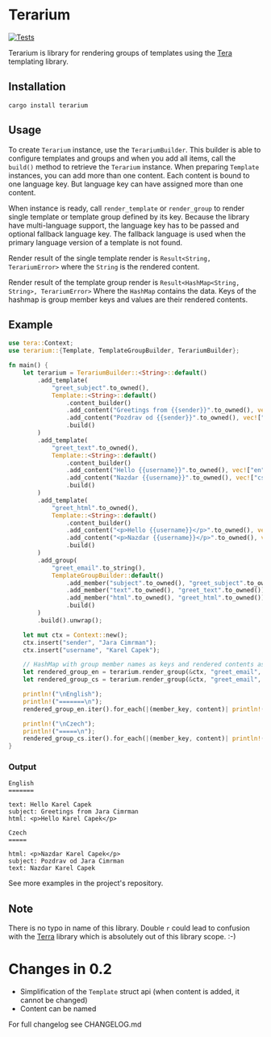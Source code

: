 # Terarium

[![Tests](https://github.com/elmordo/terarium/actions/workflows/tests.yml/badge.svg)](https://github.com/elmordo/terarium/actions/workflows/tests.yml)

Terarium is library for rendering groups of templates using the [Tera](https://github.com/Keats/tera/tree/masterTera) templating library.

## Installation

```shell
cargo install terarium
```

## Usage

To create `Terarium` instance, use the `TerariumBuilder`. This builder is able to configure templates and groups and 
when you add all items, call the `build()` method to retrieve the `Terarium` instance. When preparing `Template` 
instances, you can add more than one content. Each content is bound to one language key. But language key can have 
assigned more than one content.

When instance is ready, call `render_template` or `render_group` to render single template or template group defined by 
its key. Because the library have multi-language support, the language key has to be passed and optional fallback 
language key. The fallback language is used when the primary language version of a template is not found.

Render result of the single template render is `Result<String, TerariumError>` where the `String` is the rendered 
content.

Render result of the template group render is `Result<HashMap<String, String>, TerariumError>` Where the `HashMap` 
contains the data. Keys of the hashmap is group member keys and values are their rendered contents.

## Example

```rust
use tera::Context;
use terarium::{Template, TemplateGroupBuilder, TerariumBuilder};

fn main() {
    let terarium = TerariumBuilder::<String>::default()
        .add_template(
            "greet_subject".to_owned(),
            Template::<String>::default()
                .content_builder()
                .add_content("Greetings from {{sender}}".to_owned(), vec!["en".to_owned()])
                .add_content("Pozdrav od {{sender}}".to_owned(), vec!["cs".to_owned()])
                .build()
        )
        .add_template(
            "greet_text".to_owned(),
            Template::<String>::default()
                .content_builder()
                .add_content("Hello {{username}}".to_owned(), vec!["en".to_owned()])
                .add_content("Nazdar {{username}}".to_owned(), vec!["cs".to_owned()])
                .build()
        )
        .add_template(
            "greet_html".to_owned(),
            Template::<String>::default()
                .content_builder()
                .add_content("<p>Hello {{username}}</p>".to_owned(), vec!["en".to_owned()])
                .add_content("<p>Nazdar {{username}}</p>".to_owned(), vec!["cs".to_owned()])
                .build()
        )
        .add_group(
            "greet_email".to_string(),
            TemplateGroupBuilder::default()
                .add_member("subject".to_owned(), "greet_subject".to_owned())
                .add_member("text".to_owned(), "greet_text".to_owned())
                .add_member("html".to_owned(), "greet_html".to_owned())
                .build()
        )
        .build().unwrap();

    let mut ctx = Context::new();
    ctx.insert("sender", "Jara Cimrman");
    ctx.insert("username", "Karel Capek");

    // HashMap with group member names as keys and rendered contents as values
    let rendered_group_en = terarium.render_group(&ctx, "greet_email", "en", None).unwrap();
    let rendered_group_cs = terarium.render_group(&ctx, "greet_email", "cs", None).unwrap();

    println!("\nEnglish");
    println!("=======\n");
    rendered_group_en.iter().for_each(|(member_key, content)| println!("{}: {}", member_key, content));

    println!("\nCzech");
    println!("=====\n");
    rendered_group_cs.iter().for_each(|(member_key, content)| println!("{}: {}", member_key, content));
}
```

### Output

```
English
=======

text: Hello Karel Capek
subject: Greetings from Jara Cimrman
html: <p>Hello Karel Capek</p>

Czech
=====

html: <p>Nazdar Karel Capek</p>
subject: Pozdrav od Jara Cimrman
text: Nazdar Karel Capek

```

See more examples in the project's repository.

## Note

There is no typo in name of this library. Double `r` could lead to confusion with the
[Terra](https://crates.io/crates/terra) library which is absolutely out of this library scope. :-)  

# Changes in 0.2

* Simplification of the `Template` struct api (when content is added, it cannot be changed)
* Content can be named

For full changelog see CHANGELOG.md
